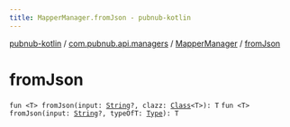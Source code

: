 ```yaml
---
title: MapperManager.fromJson - pubnub-kotlin
---
```


[pubnub-kotlin](../../index.html) / [com.pubnub.api.managers](../index.html) / [MapperManager](index.html) / [fromJson](./from-json.html)

# fromJson

`fun <T> fromJson(input: `[`String`](https://kotlinlang.org/api/latest/jvm/stdlib/kotlin/-string/index.html)`?, clazz: `[`Class`](https://docs.oracle.com/javase/6/docs/api/java/lang/Class.html)`<T>): T`
`fun <T> fromJson(input: `[`String`](https://kotlinlang.org/api/latest/jvm/stdlib/kotlin/-string/index.html)`?, typeOfT: `[`Type`](https://docs.oracle.com/javase/6/docs/api/java/lang/reflect/Type.html)`): T`